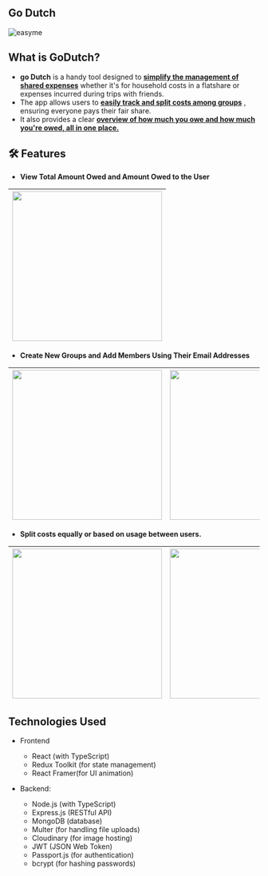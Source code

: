 ## Go Dutch

![easyme](https://i.imgur.com/ZY3w4pH.png)   

## What is GoDutch?
- **go Dutch** is a handy tool designed to **<u>simplify the management of shared expenses</u>** whether it's for household costs in a flatshare or expenses incurred during trips with friends. 
- The app allows users to **<u>easily track and split costs among groups</u>** , ensuring everyone pays their fair share.
-  It also provides a clear **<u>overview of how much you owe and how much you're owed, all in one place.</u>**



## 🛠 Features
- **View Total Amount Owed and Amount Owed to the User**

| <img src="https://i.imgur.com/nb7F09X.gif" width="300" /> |
| --- |

- **Create New Groups and Add Members Using Their Email Addresses**

| <img src="https://i.imgur.com/VFEylwm.gif" width="300" /> |<img src="https://imgur.com/ePyR6gj.gif" width="300" /> |
| --- | --- |


- **Split costs equally or based on usage between users.**

| <img src="https://imgur.com/SMhUMWs.gif" width="300" /> |<img src="https://imgur.com/mtxpqKf.gif" width="300" /> |
| --- | --- |


## Technologies Used

 

- Frontend

  - React (with TypeScript)
  - Redux Toolkit (for state management)
  - React Framer(for UI animation)

- Backend:
  - Node.js (with TypeScript)
  - Express.js (RESTful API)
  - MongoDB (database)
  - Multer (for handling file uploads)
  - Cloudinary (for image hosting)
  - JWT (JSON Web Token)
  - Passport.js (for authentication)
  - bcrypt (for hashing passwords)




